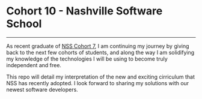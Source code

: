 # Cohort 10 - Nashville Software School
___

As recent graduate of [NSS Cohort 7](http://cohort7.nashvillesoftwareschool.com/), I am continuing my journey by giving back to the next few cohorts of students, and along the way I am solidifying my knowledge of the technologies I will be using to become truly independent and free.

This repo will detail my interpretation of the new and exciting cirriculum that NSS has recently adopted. I look forward to sharing my solutions with our newest software developers.